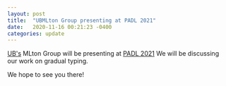 ```yaml
---
layout: post
title:  "UBMLton Group presenting at PADL 2021"
date:   2020-11-16 00:21:23 -0400
categories: update
---
```

[UB's](http://www.buffalo.edu/) MLton Group will be presenting 
at [PADL 2021](https://popl21.sigplan.org/home/PADL-2021)
We will be discussing our work on gradual typing.

We hope to see you there!
